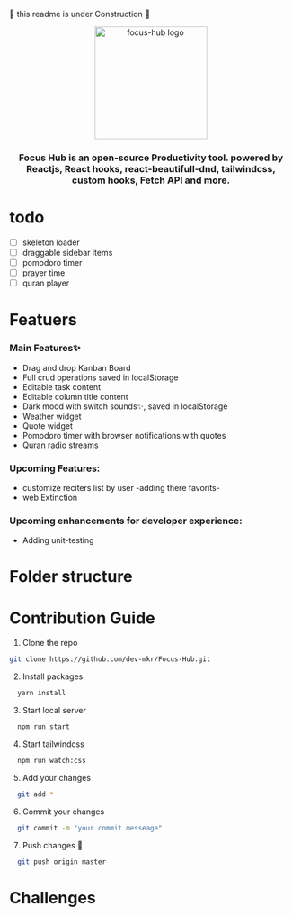 
 🚧 this readme is under Construction 🚧
  <p align="center">
  <a href="https://focus-hub.netlify.app" target="_blank">
    <img alt="focus-hub logo" height="200"  src="https://user-images.githubusercontent.com/101500659/184385526-24316c1e-0c48-41a7-aa9c-81216f256da7.png"/>
  </a>
  
<h3 align="center"> Focus Hub is an open‑source Productivity tool. powered by Reactjs, React hooks, react-beautifull-dnd, tailwindcss, custom hooks, Fetch API and more.</h3> 

 # todo
 - [ ] skeleton loader
 - [ ] draggable sidebar items
 - [ ] pomodoro timer
 - [ ] prayer time
 - [ ] quran player
 # Featuers
### Main Features✨
* Drag and drop Kanban Board
* Full crud operations saved in localStorage
* Editable task content
* Editable column title content
* Dark mood with switch sounds✨, saved in localStorage
* Weather widget
* Quote widget  
* Pomodoro timer with browser  notifications with quotes
* Quran radio streams 

### Upcoming Features:
* customize reciters list by user -adding there favorits-
* web Extinction 
### Upcoming enhancements for developer experience:
* Adding unit-testing
 # Folder structure
 # Contribution Guide
 1. Clone the repo
 ```sh
 git clone https://github.com/dev-mkr/Focus-Hub.git
 ```
2. Install packages
 ```sh
   yarn install
   ```
3. Start local server
 ```sh
   npm run start 
   ```
4. Start tailwindcss 
 ```sh
   npm run watch:css
   ```
5. Add your changes
 ```sh
   git add *
   ```
6. Commit your changes 
 ```sh
   git commit -m "your commit messeage"
   ```
7. Push changes 🚀
 ```sh
   git push origin master
   ```
# Challenges
